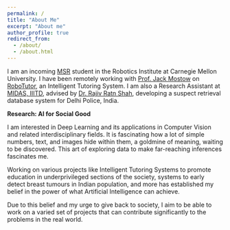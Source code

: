 ```yaml
---
permalink: /
title: "About Me"
excerpt: "About me"
author_profile: true
redirect_from: 
  - /about/
  - /about.html
---
```


I am an incoming [MSR](https://www.ri.cmu.edu/education/academic-programs/master-of-science-robotics/) student in the Robotics Institute at Carnegie Mellon University. I have been remotely working with [Prof. Jack Mostow](https://scholar.google.co.in/citations?user=P0Mv6pIAAAAJ&hl=en) on [RoboTutor](https://www.cmu.edu/scs/robotutor/), an Intelligent Tutoring System. I am also a Research Assistant at [MIDAS, IIITD](http://midas.iiitd.edu.in/), advised by [Dr. Rajiv Ratn Shah](https://scholar.google.co.in/citations?user=WAChZv4AAAAJ&hl=en), developing a suspect retrieval database system for Delhi Police, India.

<b>Research: AI for Social Good </b>

I am interested in Deep Learning and its applications in Computer Vision and related interdisciplinary fields. It is fascinating how a lot of simple numbers, text, and images hide within them, a goldmine of meaning, waiting to be discovered. This art of exploring data to make far-reaching inferences fascinates me. 

Working on various projects like Intelligent Tutoring Systems to promote education in underprivileged sections of the society, systems to early detect breast tumours in Indian population, and more has established my belief in the power of what Artificial Intelligence can achieve.

Due to this belief and my urge to give back to society, I aim to be able to work on a varied set of projects that can contribute significantly to the problems in the real world. 

